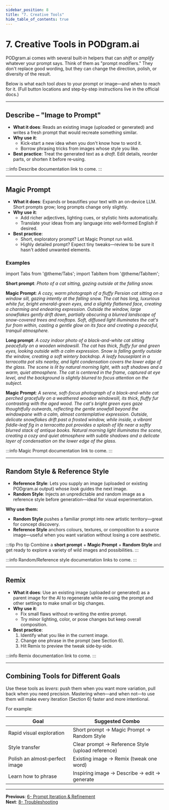 ```yaml
---
sidebar_position: 8
title: "7. Creative Tools"
hide_table_of_contents: true
---
```


# 7. Creative Tools in PODgram.ai

PODgram.ai comes with several built‑in helpers that can _shift_ or _amplify_ whatever your prompt says. Think of them as "prompt modifiers." They don't replace good wording, but they can change the direction, polish, or diversity of the result.

Below is what each tool _does_ to your prompt or image—and when to reach for it. (Full button locations and step‑by‑step instructions live in the official docs.)

---

## Describe – "Image to Prompt"

* **What it does**: Reads an existing image (uploaded or generated) and writes a fresh prompt that would recreate something similar.
* **Why use it**:  
   * Kick‑start a new idea when you don't know how to word it.  
   * Borrow phrasing tricks from images whose style you like.
* **Best practice**: Treat the generated text as a _draft_. Edit details, reorder parts, or shorten it before re‑using.

:::info
Describe documentation link to come.
:::

---

## Magic Prompt

* **What it does**: Expands or beautifies your text with an on‑device LLM. Short prompts grow; long prompts change only slightly.
* **Why use it**:  
   * Add richer adjectives, lighting cues, or stylistic hints automatically.  
   * Translate your ideas from any language into well‑formed English if desired.
* **Best practice**:  
   * Short, exploratory prompt? Let Magic Prompt run wild.  
   * Highly detailed prompt? Expect tiny tweaks—review to be sure it hasn't added unwanted elements.

### Examples

import Tabs from '@theme/Tabs';
import TabItem from '@theme/TabItem';

<Tabs>
<TabItem value="short" label="Short Prompt">

**Short prompt**: _Photo of a cat sitting, gazing outside at the falling snow._  

**Magic Prompt**: _A cozy, warm photograph of a fluffy Persian cat sitting on a window sill, gazing intently at the falling snow. The cat has long, luxurious white fur, bright emerald-green eyes, and a slightly flattened face, creating a charming and endearing expression. Outside the window, large snowflakes gently drift down, partially obscuring a blurred landscape of snow-covered trees and rooftops. Soft, diffused light illuminates the cat's fur from within, casting a gentle glow on its face and creating a peaceful, tranquil atmosphere._

</TabItem>
<TabItem value="long" label="Long Prompt">

**Long prompt**: _A cozy indoor photo of a black-and-white cat sitting peacefully on a wooden windowsill. The cat has thick, fluffy fur and green eyes, looking outside with a calm expression. Snow is falling gently outside the window, creating a soft wintery backdrop. A leafy houseplant in a terracotta pot sits nearby, and light condensation covers the lower edge of the glass. The scene is lit by natural morning light, with soft shadows and a warm, quiet atmosphere. The cat is centered in the frame, captured at eye level, and the background is slightly blurred to focus attention on the subject._  

**Magic Prompt**: _A serene, soft-focus photograph of a black-and-white cat perched gracefully on a weathered wooden windowsill, its thick, fluffy fur contrasting with the aged wood. The cat's bright green eyes gaze thoughtfully outwards, reflecting the gentle snowfall beyond the windowpane with a calm, almost contemplative expression. Outside, delicate snowflakes drift past a frosted window, while inside, a vibrant fiddle-leaf fig in a terracotta pot provides a splash of life near a softly blurred stack of antique books. Natural morning light illuminates the scene, creating a cozy and quiet atmosphere with subtle shadows and a delicate layer of condensation on the lower edge of the glass._

</TabItem>
</Tabs>

:::info
Magic Prompt documentation link to come.
:::

---

## Random Style & Reference Style

* **Reference Style**: Lets you supply an image (uploaded or existing PODgram.ai output) whose _look_ guides the next image.
* **Random Style**: Injects an unpredictable and random image as a reference style before generation—ideal for visual experimentation.

**Why use them:**

* **Random Style** pushes a familiar prompt into new artistic territory—great for concept discovery.
* **Reference Style** anchors colours, textures, or composition to a source image—useful when you want variation without losing a core aesthetic.

:::tip Pro tip
Combine a **short prompt** + **Magic Prompt** + **Random Style** and get ready to explore a variety of wild images and possibilities.
:::

:::info
Random/Reference style documentation links to come.
:::

---

## Remix

* **What it does**: Use an existing image (uploaded or generated) as a parent image for the AI to regenerate while re‑using the prompt and other settings to make small or big changes.
* **Why use it**:  
   * Fix small flaws without re‑writing the entire prompt.  
   * Try minor lighting, color, or pose changes but keep overall composition.
* **Best practice**:  
   1. Identify what you like in the current image.  
   2. Change one phrase in the prompt (see Section 6).  
   3. Hit Remix to preview the tweak side‑by‑side.

:::info
Remix documentation link to come.
:::

---

## Combining Tools for Different Goals

Use these tools as _levers_: push them when you want more variation, pull back when you need precision. Mastering when—and when not—to use them will make every iteration (Section 6) faster and more intentional.

For example:

| Goal | Suggested Combo |
|------|-----------------|
| Rapid visual exploration | Short prompt → Magic Prompt → Random Style |
| Style transfer | Clear prompt → Reference Style (upload reference) |
| Polish an almost‑perfect image | Existing image → Remix (tweak one word) |
| Learn how to phrase | Inspiring image → Describe → edit → generate |

---

**Previous**: [6- Prompt Iteration & Refinement](./prompt-iteration-and-refinement.md)  
**Next**: [8- Troubleshooting](./troubleshooting.md) 